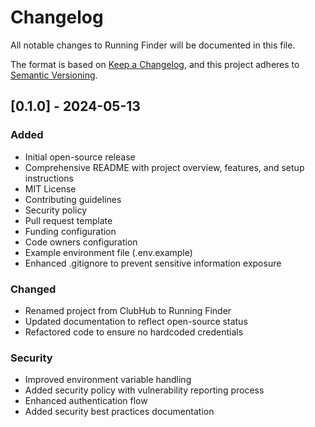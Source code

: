 # Changelog

All notable changes to Running Finder will be documented in this file.

The format is based on [Keep a Changelog](https://keepachangelog.com/en/1.0.0/),
and this project adheres to [Semantic Versioning](https://semver.org/spec/v2.0.0.html).

## [0.1.0] - 2024-05-13

### Added

- Initial open-source release
- Comprehensive README with project overview, features, and setup instructions
- MIT License
- Contributing guidelines
- Security policy
- Pull request template
- Funding configuration
- Code owners configuration
- Example environment file (.env.example)
- Enhanced .gitignore to prevent sensitive information exposure

### Changed

- Renamed project from ClubHub to Running Finder
- Updated documentation to reflect open-source status
- Refactored code to ensure no hardcoded credentials

### Security

- Improved environment variable handling
- Added security policy with vulnerability reporting process
- Enhanced authentication flow
- Added security best practices documentation
